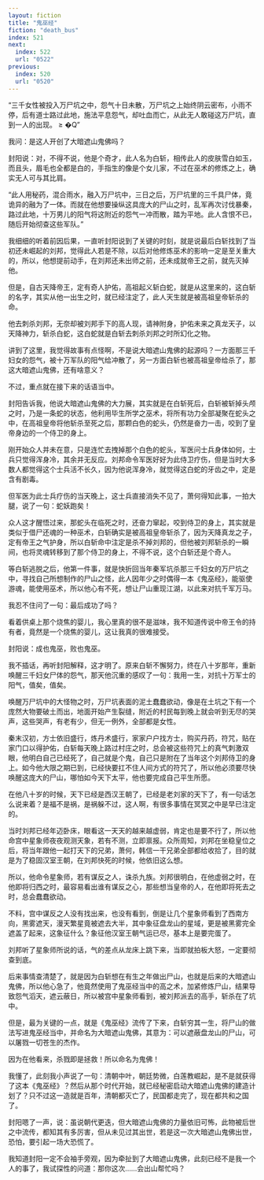 ```yaml
---
layout: fiction
title: "鬼巫经"
fiction: "death_bus"
index: 521
next:
  index: 522
  url: "0522"
previous:
  index: 520
  url: "0520"
---
```

“三千女性被投入万尸坑之中，怨气十日未散，万尸坑之上始终阴云密布，小雨不停，后有道士路过此地，施法平息怨气，却吐血而亡，从此无人敢碰这万尸坑，直到一人的出现。 ≥  �Q”

我问：是这人开创了大暗遮山鬼佛吗？

封阳说：对，不得不说，他是个奇才，此人名为白斩，相传此人的皮肤雪白如玉，而且头，眉毛也全都是白的，手指生的像是个女儿家，不过在巫术的修炼之上，确实无人可与其比肩。

“此人用秘药，混合雨水，融入万尸坑中，三日之后，万尸坑里的三千具尸体，竟诡异的融为了一体。而就在他想要操纵这具庞大的尸山之时，乱军再次讨伐暴秦，路过此地，十万男儿的阳气将这附近的怨气一冲而散，踏为平地。此人含恨不已，随后开始彻查这些军队。”

我细细的听着前因后果，一直听封阳说到了关键的时刻，就是说最后白斩找到了当初还未崛起的刘邦，觉得此人若是不除，以后对他修炼巫术的影响一定是至关重大的，所以，他想提前动手，在刘邦还未出师之前，还未成就帝王之前，就先灭掉他。

但是，自古天降帝王，定有奇人护佑，高祖起义斩白蛇，就是从这里来的，这白斩的名字，其实从他一出生之时，就已经注定了，此人天生就是被高祖皇帝斩杀的命。

他去刺杀刘邦，无奈却被刘邦手下的高人现，请神附身，护佑未来之真龙天子，以天降神力，斩杀白蛇，这白蛇就是白斩去刺杀刘邦之时所幻化之物。

讲到了这里，我觉得故事有点怪啊，不是说大暗遮山鬼佛的起源吗？一方面那三千妇女的怨气，被十万军队的阳气给冲散了，另一方面白斩也被高祖皇帝给杀了，那这大暗遮山鬼佛，还有啥意义？

不过，重点就在接下来的话语当中。

封阳告诉我，他说大暗遮山鬼佛的大力展，其实就是在白斩死后，白斩被斩掉头颅之时，乃是一条蛇的状态，他利用毕生所学之巫术，将所有功力全部凝聚在蛇头之中，在高祖皇帝将他斩杀至死之后，那颗白色的蛇头，仍然是奋力一击，咬到了皇帝身边的一个侍卫的身上。

刚开始众人并未在意，只是连忙去拽掉那个白色的蛇头，军医问士兵身体如何，士兵只觉得浑身冷，其余并无反应。刘邦命令军医好好为此侍卫疗伤，但是当时大多数人都觉得这个士兵活不长久，因为他说浑身冷，就觉得这白蛇的牙齿之中，定是含有剧毒。

但军医为此士兵疗伤的当天晚上，这士兵直接消失不见了，萧何得知此事，一拍大腿，说了一句：蛇妖跑矣！

众人这才醒悟过来，那蛇头在临死之时，还奋力窜起，咬到侍卫的身上，其实就是类似于借尸还魂的一种巫术，白斩确实是被高祖皇帝斩杀了，因为天降真龙之子，定有帝王之气护身，所以白斩命中注定是杀不掉刘邦的，但他被刘邦斩杀的一瞬间，也将灵魂转移到了那个侍卫的身上，不得不说，这个白斩还是个奇人。

等白斩逃脱之后，他第一件事，就是快折回当年秦军坑杀那三千妇女的万尸坑之中，寻找自己所想制作的尸山之怪，此人因年少之时偶得一本《鬼巫经》，能驱使游魂，能使用巫术，所以他心有不死，想让尸山重现江湖，以此来对抗千军万马。

我忍不住问了一句：最后成功了吗？

看着供桌上那个烧焦的婴儿，我心里真的很不是滋味，我不知道传说中帝王令的持有者，竟然是一个烧焦的婴儿，这让我真的很难接受。

封阳说：成也鬼巫，败也鬼巫。

我不插话，再听封阳解释，这才明了。原来白斩不懈努力，终在八十岁那年，重新唤醒三千妇女尸体的怨气，那天他沉重的感叹了一句：我用一生，对抗十万军士的阳气，值矣，值矣。

唤醒万尸坑中的大怪物之时，万尸坑表面的泥土蠢蠢欲动，像是在土坑之下有一个庞然大物要破土而出，地面开始产生裂缝，附近的村民每到晚上就会听到无尽的哭声，这些哭声，有老有少，但无一例外，全部都是女性。

秦末汉初，方士依旧盛行，炼丹术盛行，家家户户找方士，购买丹药，符咒，贴在家门口以得护佑，白斩每天晚上路过村庄之时，总会被这些符咒上的真气刺激双眼，他明白自己已经死了，自己就是个鬼，自己只是附在了当年这个刘邦侍卫的身上。如今他大限之期已到，已经快要扛不住人间方式的符咒了，所以他必须要尽快唤醒这庞大的尸山，哪怕如今天下太平，他也要完成自己平生所愿。

在他八十岁的时候，天下已经是西汉王朝了，已经是老刘家的天下了，有一句话怎么说来着？是福不是祸，是祸躲不过，这人啊，有很多事情在冥冥之中是早已注定的。

当时刘邦已经年迈卧床，眼看这一天天的越来越虚弱，肯定也是要不行了，所以他命宫中星象师夜夜观测天象，若有不测，立即禀报。众所周知，刘邦在坐稳皇位之后，将当年跟他一起打天下的兄弟，萧何，韩信一干兄弟全部都给收拾了，目的就是为了稳固汉室王朝，在刘邦快死的时候，他依旧这么想。

所以，他命令星象师，若有谋反之人，诛杀九族。刘邦很明白，在他虚弱之时，在他即将归西之时，最容易看出谁有谋反之心，那些想当皇帝的人，在他即将死去之时，总会蠢蠢欲动。

不料，宫中谋反之人没有找出来，也没有看到，倒是让几个星象师看到了西南方向，黑雾遮天，漫天繁星竟被遮去大半，其中象征盘龙山的星域，更是被黑雾完全遮盖了起来，这象征什么？象征他汉室王朝气运已尽，基本上是要完蛋了。

刘邦听了星象师所说的话，气的差点从龙床上跳下来，当即就拍板大怒，一定要彻查到底。

后来事情查清楚了，就是因为白斩想在有生之年做出尸山，也就是后来的大暗遮山鬼佛，所以他心急了，他竟然使用了鬼巫经当中的高之术，加紧修炼尸山，结果导致怨气滔天，遮云蔽日，所以被宫中星象师看到，被刘邦派去的高手，斩杀在了坑中。

但是，最为关键的一点，就是《鬼巫经》流传了下来，白斩穷其一生，将尸山的做法写进鬼巫经当中，并命名为大暗遮山鬼佛，其意为：可以遮蔽盘龙山的尸山，可以屠戮一切苍生的杰作。

因为在他看来，杀戮即是拯救！所以命名为鬼佛！

我懂了，此刻我小声说了一句：清朝中叶，朝廷势微，白莲教崛起，是不是就获得了这本《鬼巫经》？然后从那个时代开始，就已经秘密启动大暗遮山鬼佛的建造计划了？只不过这一造就是百年，清朝都灭亡了，民国都走完了，现在都共和之国了。

封阳嗯了一声，说：虽说朝代更迭，但大暗遮山鬼佛的力量依旧可怖，此物被后世之中流传，都知其有多厉害，但从未见过其出世，若是这一次大暗遮山鬼佛出世，恐怕，要引起一场大恐慌了。

我知道封阳一定不会袖手旁观，因为牵扯到了大暗遮山鬼佛，此刻已经不是我一个人的事了，我试探性的问道：那你这次……会出山帮忙吗？